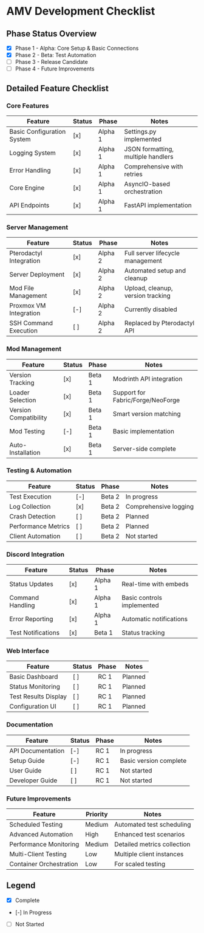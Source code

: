 # AMV Development Checklist

## Phase Status Overview

- [x] Phase 1 - Alpha: Core Setup & Basic Connections
- [x] Phase 2 - Beta: Test Automation
- [ ] Phase 3 - Release Candidate
- [ ] Phase 4 - Future Improvements

## Detailed Feature Checklist

### Core Features

| Feature | Status | Phase | Notes |
|---------|--------|-------|-------|
| Basic Configuration System | [x] | Alpha 1 | Settings.py implemented |
| Logging System | [x] | Alpha 1 | JSON formatting, multiple handlers |
| Error Handling | [x] | Alpha 1 | Comprehensive with retries |
| Core Engine | [x] | Alpha 1 | AsyncIO-based orchestration |
| API Endpoints | [x] | Alpha 1 | FastAPI implementation |

### Server Management

| Feature | Status | Phase | Notes |
|---------|--------|-------|-------|
| Pterodactyl Integration | [x] | Alpha 2 | Full server lifecycle management |
| Server Deployment | [x] | Alpha 2 | Automated setup and cleanup |
| Mod File Management | [x] | Alpha 2 | Upload, cleanup, version tracking |
| Proxmox VM Integration | [-] | Alpha 2 | Currently disabled |
| SSH Command Execution | [ ] | Alpha 2 | Replaced by Pterodactyl API |

### Mod Management

| Feature | Status | Phase | Notes |
|---------|--------|-------|-------|
| Version Tracking | [x] | Beta 1 | Modrinth API integration |
| Loader Selection | [x] | Beta 1 | Support for Fabric/Forge/NeoForge |
| Version Compatibility | [x] | Beta 1 | Smart version matching |
| Mod Testing | [-] | Beta 1 | Basic implementation |
| Auto-Installation | [x] | Beta 1 | Server-side complete |

### Testing & Automation

| Feature | Status | Phase | Notes |
|---------|--------|-------|-------|
| Test Execution | [-] | Beta 2 | In progress |
| Log Collection | [x] | Beta 2 | Comprehensive logging |
| Crash Detection | [ ] | Beta 2 | Planned |
| Performance Metrics | [ ] | Beta 2 | Planned |
| Client Automation | [ ] | Beta 2 | Not started |

### Discord Integration

| Feature | Status | Phase | Notes |
|---------|--------|-------|-------|
| Status Updates | [x] | Alpha 1 | Real-time with embeds |
| Command Handling | [x] | Alpha 1 | Basic controls implemented |
| Error Reporting | [x] | Alpha 1 | Automatic notifications |
| Test Notifications | [x] | Beta 1 | Status tracking |

### Web Interface

| Feature | Status | Phase | Notes |
|---------|--------|-------|-------|
| Basic Dashboard | [ ] | RC 1 | Planned |
| Status Monitoring | [ ] | RC 1 | Planned |
| Test Results Display | [ ] | RC 1 | Planned |
| Configuration UI | [ ] | RC 1 | Planned |

### Documentation

| Feature | Status | Phase | Notes |
|---------|--------|-------|-------|
| API Documentation | [-] | RC 1 | In progress |
| Setup Guide | [-] | RC 1 | Basic version complete |
| User Guide | [ ] | RC 1 | Not started |
| Developer Guide | [ ] | RC 1 | Not started |

### Future Improvements

| Feature | Priority | Notes |
|---------|----------|-------|
| Scheduled Testing | Medium | Automated test scheduling |
| Advanced Automation | High | Enhanced test scenarios |
| Performance Monitoring | Medium | Detailed metrics collection |
| Multi-Client Testing | Low | Multiple client instances |
| Container Orchestration | Low | For scaled testing |

## Legend

- [x] Complete
- [-] In Progress
- [ ] Not Started
